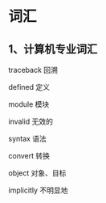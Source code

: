 # 词汇

## 1、计算机专业词汇

traceback 回溯

defined 定义

module 模块

invalid 无效的

syntax 语法

convert 转换

object 对象、目标

implicitly 不明显地